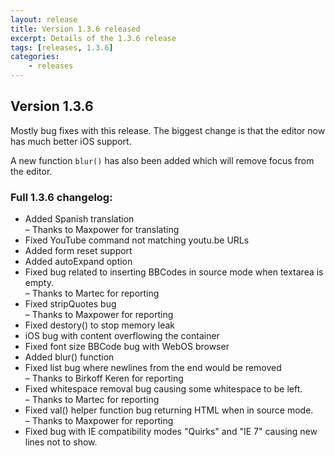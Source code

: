 ```yaml
---
layout: release
title: Version 1.3.6 released
excerpt: Details of the 1.3.6 release
tags: [releases, 1.3.6]
categories:
    - releases
---
```

## Version 1.3.6

Mostly bug fixes with this release. The biggest change is that the editor now has much better iOS support.

A new function `blur()` has also been added which will remove focus from the editor.

### Full 1.3.6 changelog:

<div class="well">
	<ul>
		<li>Added Spanish translation<br>
			&ndash; Thanks to Maxpower for translating</li>
		<li>Fixed YouTube command not matching youtu.be URLs</li>
		<li>Added form reset support</li>
		<li>Added autoExpand option</li>
		<li>Fixed bug related to inserting BBCodes in source mode when textarea is empty.<br>
			&ndash; Thanks to Martec for reporting</li>
		<li>Fixed stripQuotes bug<br>
			&ndash; Thanks to Maxpower for reporting</li>
		<li>Fixed destory() to stop memory leak</li>
		<li>iOS bug with content overflowing the container</li>
		<li>Fixed font size BBCode bug with WebOS browser</li>
		<li>Added blur() function</li>
		<li>Fixed list bug where newlines from the end would be removed<br>
			&ndash; Thanks to Birkoff Keren for reporting</li>
		<li>Fixed whitespace removal bug causing some whitespace to be left.<br>
			&ndash; Thanks to Martec for reporting</li>
		<li>Fixed val() helper function bug returning HTML when in source mode.<br>
			&ndash; Thanks to Maxpower for reporting</li>
		<li>Fixed bug with IE compatibility modes "Quirks" and "IE 7" causing new lines not to show.</li>
	</ul>
</div>
